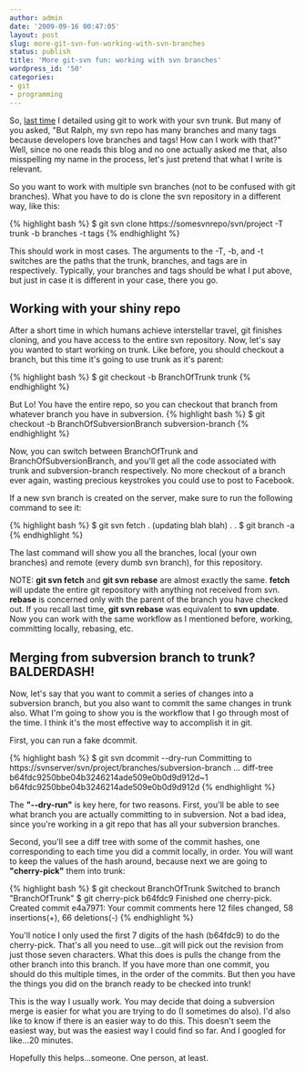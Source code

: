 ```yaml
---
author: admin
date: '2009-09-16 00:47:05'
layout: post
slug: more-git-svn-fun-working-with-svn-branches
status: publish
title: 'More git-svn fun: working with svn branches'
wordpress_id: '50'
categories:
- git
- programming
---
```


So,
[last time](http://www.ronniealleva.org/index.php/2008/08/28/using-git-and-subversion-in-5-easy-steps/)
I detailed using git to work with your svn trunk. But many of you
asked, "But Ralph, my svn repo has many branches and many tags
because developers love branches and tags! How can I work with
that?" Well, since no one reads this blog and no one actually asked
me that, also misspelling my name in the process, let's just
pretend that what I write is relevant.

So you want to work with
multiple svn branches (not to be confused with git branches). What
you have to do is clone the svn repository in a different way, like this:

{% highlight bash %}
    $ git svn clone https://somesvnrepo/svn/project -T trunk -b branches -t tags
{% endhighlight %}

This should work in most cases. The arguments to the -T, -b, and -t
switches are the paths that the trunk, branches, and tags are in
respectively. Typically, your branches and tags should be what I
put above, but just in case it is different in your case, there you
go.
## Working with your shiny repo

After a short time in which humans achieve interstellar travel, git
finishes cloning, and you have access to the entire svn repository.
Now, let's say you wanted to start working on trunk. Like before,
you should checkout a branch, but this time it's going to use trunk
as it's parent:

{% highlight bash %}
    $ git checkout -b BranchOfTrunk trunk
{% endhighlight %}
    
But Lo! You have the entire repo, so you can checkout that branch
from whatever branch you have in subversion.
{% highlight bash %}
    $ git checkout -b BranchOfSubversionBranch subversion-branch
{% endhighlight %}

Now, you can switch between BranchOfTrunk and
BranchOfSubversionBranch, and you'll get all the code associated
with trunk and subversion-branch respectively. No more checkout of
a branch ever again, wasting precious keystrokes you could use to
post to Facebook.

If a new svn branch is created on the server,
make sure to run the following command to see it:

{% highlight bash %}
    $ git svn fetch
    . (updating blah blah)
    .
    .
    $ git branch -a
{% endhighlight %}

The last command will show you all the branches, local (your own
branches) and remote (every dumb svn branch), for this repository.

NOTE: **git svn fetch** and **git svn rebase** are almost exactly
the same. **fetch** will update the entire git repository with
anything not received from svn. **rebase** is concerned only with
the parent of the branch you have checked out. If you recall last
time, **git svn rebase** was equivalent to **svn update**. Now you
can work with the same workflow as I mentioned before, working,
committing locally, rebasing, etc.
## Merging from subversion branch to trunk? BALDERDASH!

Now, let's say that you want to commit a series of changes into a
subversion branch, but you also want to commit the same changes in
trunk also. What I'm going to show you is the workflow that I go
through most of the time. I think it's the most effective way to
accomplish it in git.

First, you can run a fake dcommit.

{% highlight bash %}
    $ git svn dcommit --dry-run
    Committing to https://svnserver/svn/project/branches/subversion-branch ...
    diff-tree b64fdc9250bbe04b3246214ade509e0b0d9d912d~1 b64fdc9250bbe04b3246214ade509e0b0d9d912d
{% endhighlight %}


The **"--dry-run"** is key here, for two reasons. First, you'll be
able to see what branch you are actually committing to in
subversion. Not a bad idea, since you're working in a git repo that
has all your subversion branches.

Second, you'll see a diff tree
with some of the commit hashes, one corresponding to each time you
did a commit locally, in order. You will want to keep the values of
the hash around, because next we are going to **"cherry-pick"**
them into trunk:

{% highlight bash %}
    $ git checkout BranchOfTrunk
    Switched to branch "BranchOfTrunk"
    $ git cherry-pick b64fdc9
    Finished one cherry-pick.
    Created commit e4a7971:  Your commit comments here
     12 files changed, 58 insertions(+), 66 deletions(-)
{% endhighlight %}


You'll notice I only used the first 7 digits of the hash (b64fdc9)
to do the cherry-pick. That's all you need to use...git will pick
out the revision from just those seven characters. What this does
is pulls the change from the other branch into this branch. If you
have more than one commit, you should do this multiple times, in
the order of the commits. But then you have the things you did on
the branch ready to be checked into trunk!

This is the way I
usually work. You may decide that doing a subversion merge is
easier for what you are trying to do (I sometimes do also). I'd
also like to know if there is an easier way to do this. This
doesn't seem the easiest way, but was the easiest way I could find
so far. And I googled for like...20 minutes.

Hopefully this
helps...someone. One person, at least.


